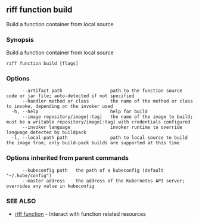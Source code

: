 ## riff function build

Build a function container from local source

### Synopsis

Build a function container from local source

```
riff function build [flags]
```

### Options

```
      --artifact path                  path to the function source code or jar file; auto-detected if not specified
      --handler method or class        the name of the method or class to invoke, depending on the invoker used
  -h, --help                           help for build
      --image repository/image[:tag]   the name of the image to build; must be a writable repository/image[:tag] with credentials configured
      --invoker language               invoker runtime to override language detected by buildpack
  -l, --local-path path                path to local source to build the image from; only build-pack builds are supported at this time
```

### Options inherited from parent commands

```
      --kubeconfig path   the path of a kubeconfig (default "~/.kube/config")
      --master address    the address of the Kubernetes API server; overrides any value in kubeconfig
```

### SEE ALSO

* [riff function](riff_function.md)	 - Interact with function related resources

